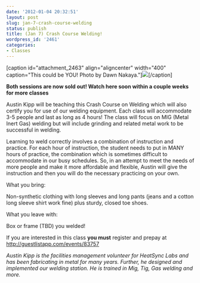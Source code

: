 ```yaml
---
date: '2012-01-04 20:32:51'
layout: post
slug: jan-7-crash-course-welding
status: publish
title: (Jan 7) Crash Course Welding!
wordpress_id: '2461'
categories:
- Classes
---
```


[caption id="attachment_2463" align="aligncenter" width="400" caption="This could be YOU! Photo by Dawn Nakaya."][![](http://www.heatsynclabs.org/wp-content/uploads/2012/01/25401252_0c7804a70e_o.jpg)](http://www.flickr.com/photos/dawnnakaya/25401252/)[/caption]

**Both sessions are now sold out! Watch here soon within a couple weeks for more classes**

Austin Kipp will be teaching this Crash Course on Welding which will also certify you for use of our welding equipment. Each class will accommodate 3-5 people and last as long as 4 hours! The class will focus on MIG (Metal Inert Gas) welding but will include grinding and related metal work to be successful in welding.

Learning to weld correctly involves a combination of instruction and practice. For each hour of instruction, the student needs to put in MANY hours of practice, the combination which is sometimes difficult to accommodate in our busy schedules. So, in an attempt to meet the needs of more people and make it more affordable and flexible, Austin will give the instruction and then you will do the necessary practicing on your own.

What you bring:

Non-synthetic clothing with long sleeves and long pants (jeans and a cotton long sleeve shirt work fine) plus sturdy, closed toe shoes.

What you leave with:

Box or frame (TBD) you welded!

If you are interested in this class **you must** register and prepay at [http://guestlistapp.com/events/83757 ](http://guestlistapp.com/events/83757)

_Austin Kipp is the facilities management volunteer for HeatSync Labs and has been fabricating in metal for many years. Further, he designed and implemented our welding station. He is trained in Mig, Tig, Gas welding and more._
